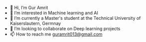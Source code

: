 - 👋 Hi, I’m Gur Amrit
- 👀 I’m interested in Machine learning and AI
- 🌱 I’m currently a Master's student at the Technical University of Kaiserslautern, Germnay
- 💞️ I’m looking to collaborate on Deep learning projects
- 📫 How to reach me guramrit013@gmail.com

<!---
gaps013/gaps013 is a ✨ special ✨ repository because its `README.md` (this file) appears on your GitHub profile.
You can click the Preview link to take a look at your changes.
--->
